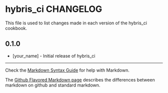 hybris_ci CHANGELOG
===================

This file is used to list changes made in each version of the hybris_ci cookbook.

0.1.0
-----
- [your_name] - Initial release of hybris_ci

- - -
Check the [Markdown Syntax Guide](http://daringfireball.net/projects/markdown/syntax) for help with Markdown.

The [Github Flavored Markdown page](http://github.github.com/github-flavored-markdown/) describes the differences between markdown on github and standard markdown.
